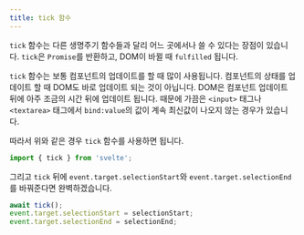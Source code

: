 ```yaml
---
title: tick 함수
---
```


`tick` 함수는 다른 생명주기 함수들과 달리 어느 곳에서나 쓸 수 있다는 장점이 있습니다. `tick`은 `Promise`를 반환하고, DOM이 바뀔 때 `fulfilled` 됩니다.

`tick` 함수는 보통 컴포넌트의 업데이트를 할 때 많이 사용됩니다. 컴포넌트의 상태를 업데이트 할 때 DOM도 바로 업데이트 되는 것이 아닙니다. DOM은 컴포넌트 업데이트 뒤에 아주 조금의 시간 뒤에 업데이트 됩니다. 때문에 가끔은 `<input>` 태그나 `<textarea>` 태그에서 `bind:value`의 값이 계속 최신값이 나오지 않는 경우가 있습니다. 

따라서 위와 같은 경우 `tick` 함수를 사용하면 됩니다.



```js
import { tick } from 'svelte';
```



그리고 `tick` 뒤에 `event.target.selectionStart`와 `event.target.selectionEnd`를 바꿔준다면 완벽하겠습니다.


```js
await tick();
event.target.selectionStart = selectionStart;
event.target.selectionEnd = selectionEnd;
```
